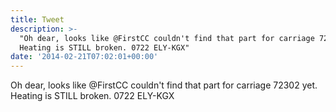 ```yaml
---
title: Tweet
description: >-
  "Oh dear, looks like @FirstCC couldn't find that part for carriage 72302 yet.
  Heating is STILL broken. 0722 ELY-KGX"
date: '2014-02-21T07:02:01+00:00'
---
```

Oh dear, looks like @FirstCC couldn't find that part for carriage 72302 yet. Heating is STILL broken. 0722 ELY-KGX
